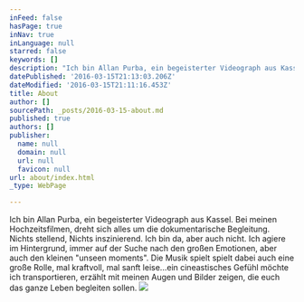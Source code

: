 ```yaml
---
inFeed: false
hasPage: true
inNav: true
inLanguage: null
starred: false
keywords: []
description: "Ich bin Allan Purba, ein begeisterter Videograph aus Kassel. Bei meinen Hochzeitsfilmen, dreht sich alles um die dokumentarische Begleitung. \_ \_ \_ \_ Nichts stellend, Nichts inszinierend. Ich bin da, aber auch nicht. Ich agiere im Hintergrund, immer auf der Suche nach den großen Emotionen, aber auch den kleinen \"unseen moments\". Die Musik spielt spielt dabei auch eine große Rolle, mal kraftvoll, mal sanft leise...ein cineastisches Gefühl möchte ich transportieren, erzählt mit meinen Augen und Bilder zeigen, die euch das ganze Leben begleiten sollen."
datePublished: '2016-03-15T21:13:03.206Z'
dateModified: '2016-03-15T21:11:16.453Z'
title: About
author: []
sourcePath: _posts/2016-03-15-about.md
published: true
authors: []
publisher:
  name: null
  domain: null
  url: null
  favicon: null
url: about/index.html
_type: WebPage

---
```

Ich bin Allan Purba, ein begeisterter Videograph aus Kassel. Bei meinen Hochzeitsfilmen, dreht sich alles um die dokumentarische Begleitung.         Nichts stellend, Nichts inszinierend. Ich bin da, aber auch nicht. Ich agiere im Hintergrund, immer auf der Suche nach den großen Emotionen, aber auch den kleinen "unseen moments". Die Musik spielt spielt dabei auch eine große Rolle, mal kraftvoll, mal sanft leise...ein cineastisches Gefühl möchte ich transportieren, erzählt mit meinen Augen und Bilder zeigen, die euch das ganze Leben begleiten sollen.
![](https://s3-us-west-2.amazonaws.com/the-grid-img/p/4a92e8df30c8b3f9035d0bb1fab3f43588576a2e.jpg)